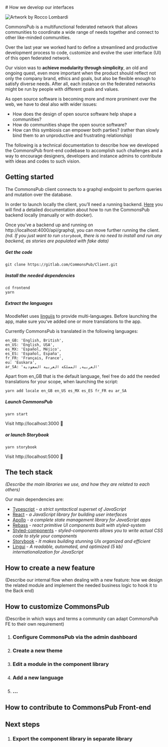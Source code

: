 # How we develop our interfaces

![Artwork by Rocco Lombardi](https://www.tekegallery.com/store/image/thumbnails/18/c8/Rocco_Lombardi_1_jpg-101504-2048x1524.jpg)

CommonsPub is a multifunctional federated network that allows communities to coordinate a wide range of needs together and connect to other like-minded communities. 

Over the last year we worked hard to define a streamlined and productive development process to code, customize and evolve the user interface (UI) of this open federated network.

Our vision was to **achieve modularity through simplicity**, an old and ongoing quest, even more important when the product should reflect not only the company brand, ethics and goals, but also be flexible enough to satisfy diverse needs. After all, each instance on the federated networks might be run by people with different goals and values.
 
As open source software is becoming more and more prominent over the web, we have to deal also with wider issues: 

- How does the design of open source software help shape a communities? 
- How do communities shape the open source software?
- How can this symbiosis can empower both parties? (rather than slowly bind them to an unproductive and frustrating relationship)


The following is a technical documentation to describe how we developed the CommonsPub front-end codebase to accomplish such challenges and a way to encourage designers, developers and instance admins to contribute with ideas and codes to such vision.

## Getting started

The CommonsPub client connects to a graphql endpoint to perform queries and mutation over the database. 

In order to launch locally the client, you’ll need a running backend. [Here](https://gitlab.com/commonspub/Server/-/blob/develop/HACKING.md) you will find a detailed documentation about how to run the CommonsPub backend locally (manually or with docker).

Once you’ve a backend up and running on http://localhost:4000/api/graphql, you can move further running the client.
*(nd. If you just want to run `storybook`, there is no need to install and run any backend, as stories are populated with fake data)*
##### Get the code
`git clone https://gitlab.com/CommonsPub/Client.git`
##### Install the needed dependencies
```
cd frontend
yarn
```
##### Extract the languages
MoodleNet uses [linguijs](https://lingui.js.org/index.html) to provide multi-languages. Before launching the app, make sure you’ve added one or more translations to the app.

Currently CommonsPub is translated in the following languages: 

	en_GB: 'English, British',
    en_US: 'English, USA',
    es_MX: 'Español, Méjico',
    es_ES: 'Español, España',
    fr_FR: 'Français, France',
    eu: 'Euskara',
    ar_SA: 'العربية, المملكة العربية السعودية'
    

Apart from en_GB that is the default language, feel free do add the needed translations for your scope, when launching the script:
 
```
yarn add locale en_GB en_US es_MX es_ES fr_FR eu ar_SA
```


##### Launch CommonsPub
`yarn start`

Visit http://localhost:3000 🌱

##### or launch Storybook
`yarn storybook`

Visit http://localhost:5000 🍄

## The tech stack
*(Describe the main libraries we use, and how they are related to each others)*

Our main dependencies are:
- [Typescript](https://www.typescriptlang.org/) - *a strict syntactical superset of JavaScript*
- [React](https://reactjs.org/) - *a JavaScript library for building user interfaces*
- [Apollo](https://www.apollographql.com/docs/react/) - *a complete state management library for JavaScript apps*    
- [Rebass](https://rebassjs.org/) - *react primitive UI components built with styled-system* 
- [Styled-components](https://styled-components.com/) - *styled-components allows you to write actual CSS code to style your components*
- [Storybook](https://storybook.js.org/) - *It makes building stunning UIs organized and efficient*
- [Lingui](https://lingui.js.org/index.html) - *A readable, automated, and optimized (5 kb) internationalization for JavaScript*

## How to create a new feature 
(Describe our internal flow when dealing with a new feature: how we design the related module and implement the needed business logic to hook it to the Back end)


## How to customize CommonsPub
(Describe in which ways and terms a community can adapt CommonsPub FE to their own requirement)

1. ### Configure CommonsPub via the admin dashboard
2. ### Create a new theme
3. ### Edit a module in the component library
4. ### Add a new language
5. ### ...


## How to contribute to CommonsPub Front-end


## Next steps

1. ### Export the component library in separate library